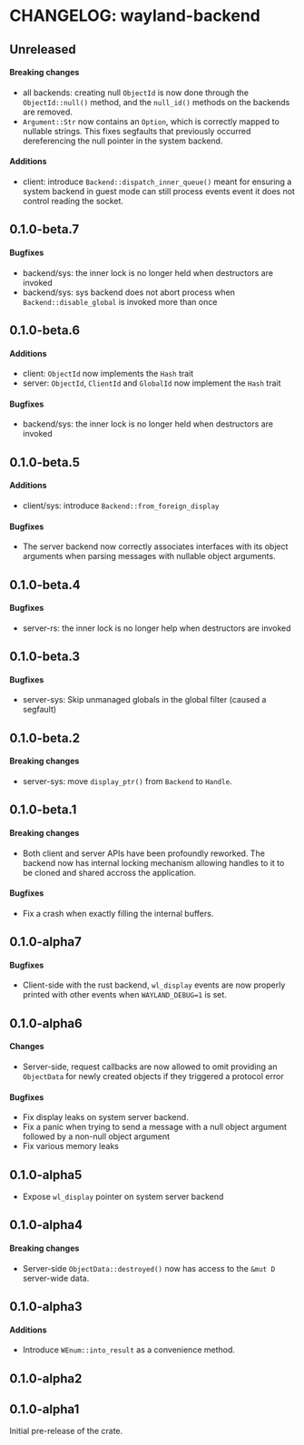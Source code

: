 # CHANGELOG: wayland-backend

## Unreleased

#### Breaking changes

- all backends: creating null `ObjectId` is now done through the `ObjectId::null()` method, and the
  `null_id()` methods on the backends are removed.
- `Argument::Str` now contains an `Option`, which is correctly mapped to nullable strings. This fixes
  segfaults that previously occurred dereferencing the null pointer in the system backend.

#### Additions

- client: introduce `Backend::dispatch_inner_queue()` meant for ensuring a system backend in guest mode can
  still process events event it does not control reading the socket.

## 0.1.0-beta.7

#### Bugfixes

- backend/sys: the inner lock is no longer held when destructors are invoked
- backend/sys: sys backend does not abort process when `Backend::disable_global` is invoked more than once

## 0.1.0-beta.6

#### Additions

- client: `ObjectId` now implements the `Hash` trait
- server: `ObjectId`, `ClientId` and `GlobalId` now implement the `Hash` trait

#### Bugfixes

- backend/sys: the inner lock is no longer held when destructors are invoked

## 0.1.0-beta.5

#### Additions

- client/sys: introduce `Backend::from_foreign_display`

#### Bugfixes

- The server backend now correctly associates interfaces with its object arguments when parsing
  messages with nullable object arguments.

## 0.1.0-beta.4

#### Bugfixes

- server-rs: the inner lock is no longer help when destructors are invoked

## 0.1.0-beta.3

#### Bugfixes

- server-sys: Skip unmanaged globals in the global filter (caused a segfault)

## 0.1.0-beta.2

#### Breaking changes

- server-sys: move `display_ptr()` from `Backend` to `Handle`.

## 0.1.0-beta.1

#### Breaking changes

- Both client and server APIs have been profoundly reworked. The backend now has internal locking
  mechanism allowing handles to it to be cloned and shared accross the application.

#### Bugfixes

- Fix a crash when exactly filling the internal buffers.

## 0.1.0-alpha7

#### Bugfixes

- Client-side with the rust backend, `wl_display` events are now properly printed with other events
  when `WAYLAND_DEBUG=1` is set.

## 0.1.0-alpha6

#### Changes

- Server-side, request callbacks are now allowed to omit providing an `ObjectData` for newly
  created objects if they triggered a protocol error

#### Bugfixes

- Fix display leaks on system server backend.
- Fix a panic when trying to send a message with a null object argument followed by a
  non-null object argument
- Fix various memory leaks

## 0.1.0-alpha5

- Expose `wl_display` pointer on system server backend

## 0.1.0-alpha4

#### Breaking changes

- Server-side `ObjectData::destroyed()` now has access to the `&mut D` server-wide data.

## 0.1.0-alpha3

#### Additions

- Introduce `WEnum::into_result` as a convenience method.

## 0.1.0-alpha2

## 0.1.0-alpha1

Initial pre-release of the crate.
